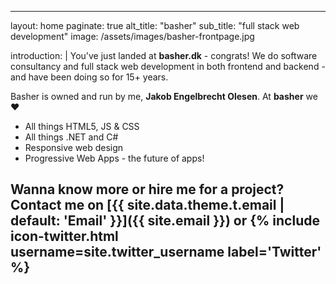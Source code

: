 ---
layout: home
paginate: true
alt_title: "basher"
sub_title: "full stack web development"
image: /assets/images/basher-frontpage.jpg

introduction: |
  You've just landed at **basher.dk** - congrats! We do software consultancy and full stack web development in both frontend and backend - and have been doing so for 15+ years.

  Basher is owned and run by me, **Jakob Engelbrecht Olesen**.
  At **basher** we :heart:

  - All things HTML5, JS & CSS
  - All things .NET and C#
  - Responsive web design
  - Progressive Web Apps - the future of apps!
  
  Wanna know more or hire me for a project? Contact me on [{{ site.data.theme.t.email | default: 'Email' }}]({{ site.email }}) or {% include icon-twitter.html username=site.twitter_username label='Twitter' %}
  ---
